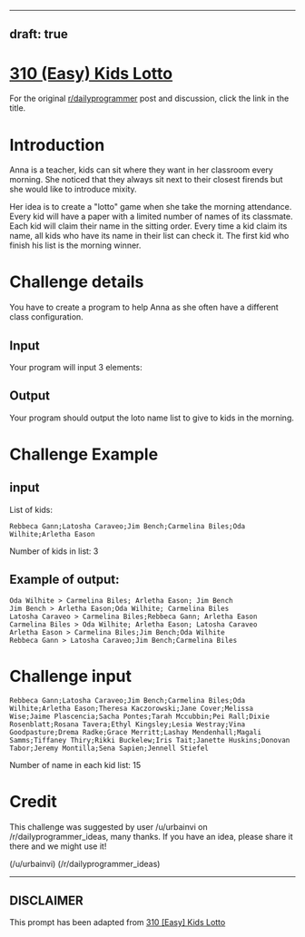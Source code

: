 ---
draft: true
----

# [310 (Easy) Kids Lotto](https://www.reddit.com/r/dailyprogrammer/comments/64jesw/20170410_challenge_310_easy_kids_lotto/)

For the original [r/dailyprogrammer](https://www.reddit.com/r/dailyprogrammer/) post and discussion, click the link in the title.

# Introduction
Anna is a teacher, kids can sit where they want in her classroom every morning. She noticed that they always sit next to their closest firends but she would like to introduce mixity.

Her idea is to create a "lotto" game when she take the morning attendance. Every kid will have a paper with a limited number of names of its classmate. Each kid will claim their name in the sitting order. Every time a kid claim its name, all kids who have its name in their list can check it. The first kid who finish his list is the morning winner.

# Challenge details
You have to create a program to help Anna as she often have a different class configuration. 

## Input
Your program will input 3 elements:

## Output
Your program should output the loto name list to give to kids in the morning. 

# Challenge Example
## input
List of kids:


```
Rebbeca Gann;Latosha Caraveo;Jim Bench;Carmelina Biles;Oda Wilhite;Arletha Eason
```
Number of kids in list: 3

## Example of output:

```
Oda Wilhite > Carmelina Biles; Arletha Eason; Jim Bench
Jim Bench > Arletha Eason;Oda Wilhite; Carmelina Biles
Latosha Caraveo > Carmelina Biles;Rebbeca Gann; Arletha Eason
Carmelina Biles > Oda Wilhite; Arletha Eason; Latosha Caraveo
Arletha Eason > Carmelina Biles;Jim Bench;Oda Wilhite
Rebbeca Gann > Latosha Caraveo;Jim Bench;Carmelina Biles
```
# Challenge input

```
Rebbeca Gann;Latosha Caraveo;Jim Bench;Carmelina Biles;Oda Wilhite;Arletha Eason;Theresa Kaczorowski;Jane Cover;Melissa Wise;Jaime Plascencia;Sacha Pontes;Tarah Mccubbin;Pei Rall;Dixie Rosenblatt;Rosana Tavera;Ethyl Kingsley;Lesia Westray;Vina Goodpasture;Drema Radke;Grace Merritt;Lashay Mendenhall;Magali Samms;Tiffaney Thiry;Rikki Buckelew;Iris Tait;Janette Huskins;Donovan Tabor;Jeremy Montilla;Sena Sapien;Jennell Stiefel
```
Number of name in each kid list: 15

# Credit
This challenge was suggested by user /u/urbainvi on /r/dailyprogrammer_ideas, many thanks. If you have an idea, please share it there and we might use it!

(/u/urbainvi)
(/r/dailyprogrammer_ideas)

----
## **DISCLAIMER**
This prompt has been adapted from [310 [Easy] Kids Lotto](https://www.reddit.com/r/dailyprogrammer/comments/64jesw/20170410_challenge_310_easy_kids_lotto/
)
